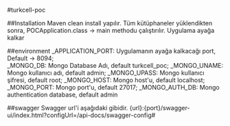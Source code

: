 #turkcell-poc

##Installation
Maven clean install yapılır. Tüm kütüphaneler yüklendikten sonra,
POCApplication.class -> main methodu çalıştırılır.
Uygulama ayağa kalkar

##environment
_APPLICATION_PORT: Uygulamanın ayağa kalkacağı port, Default -> 8094;  
_MONGO_DB: Mongo Database Adı, default turkcell_poc; 
_MONGO_UNAME: Mongo kullanıcı adı, default admin; 
_MONGO_UPASS: Mongo kullanıcı şifresi, default root; 
_MONGO_HOST: Mongo host'u, default localhost; 
_MONGO_PORT: Mongo port'u, default 27017; 
_MONGO_AUTH_DB: Mongo authentication database, default admin

##swagger
Swagger url'i aşağıdaki gibidir.
{url}:{port}/swagger-ui/index.html?configUrl=/api-docs/swagger-config#
